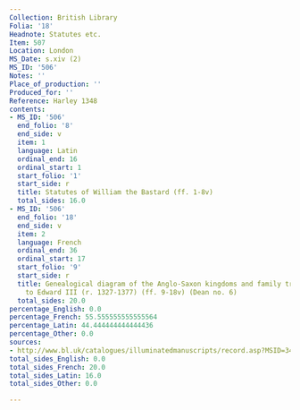 ```yaml
---
Collection: British Library
Folia: '18'
Headnote: Statutes etc.
Item: 507
Location: London
MS_Date: s.xiv (2)
MS_ID: '506'
Notes: ''
Place_of_production: ''
Produced_for: ''
Reference: Harley 1348
contents:
- MS_ID: '506'
  end_folio: '8'
  end_side: v
  item: 1
  language: Latin
  ordinal_end: 16
  ordinal_start: 1
  start_folio: '1'
  start_side: r
  title: Statutes of William the Bastard (ff. 1-8v)
  total_sides: 16.0
- MS_ID: '506'
  end_folio: '18'
  end_side: v
  item: 2
  language: French
  ordinal_end: 36
  ordinal_start: 17
  start_folio: '9'
  start_side: r
  title: Genealogical diagram of the Anglo-Saxon kingdoms and family tree from Ethelbert
    to Edward III (r. 1327-1377) (ff. 9-18v) (Dean no. 6)
  total_sides: 20.0
percentage_English: 0.0
percentage_French: 55.555555555555564
percentage_Latin: 44.444444444444436
percentage_Other: 0.0
sources:
- http://www.bl.uk/catalogues/illuminatedmanuscripts/record.asp?MSID=3499&CollID=8&NStart=1348
total_sides_English: 0.0
total_sides_French: 20.0
total_sides_Latin: 16.0
total_sides_Other: 0.0

---
```

